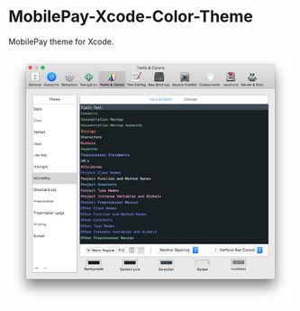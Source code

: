 # MobilePay-Xcode-Color-Theme
MobilePay theme for Xcode.

![MobilePay Color Theme Preview](https://raw.githubusercontent.com/christiankm/MobilePay-Xcode-Color-Theme/master/Preview.png)
